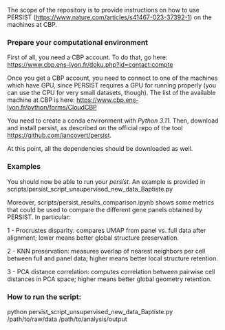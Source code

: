 The scope of the repository is to provide instructions on how to use PERSIST (https://www.nature.com/articles/s41467-023-37392-1) on the machines at CBP.

### Prepare your computational environment
First of all, you need a CBP account. To do that, go here: https://www.cbp.ens-lyon.fr/doku.php?id=contact:compte

Once you get a CBP account, you need to connect to one of the machines which have GPU, since PERSIST requires a GPU for running properly (you can use the CPU for very small datasets, though).
The list of the available machine at CBP is here: https://www.cbp.ens-lyon.fr/python/forms/CloudCBP

You need to create a conda environment with _Python 3.11_.
Then, download and install persist, as described on the official repo of the tool https://github.com/iancovert/persist.

At this point, all the dependencies should be downloaded as well.

### Examples

You should now be able to run your _persist_.
An example is provided in scripts/persist_script_unsupervised_new_data_Baptiste.py

Moreover, scripts/persist_results_comparison.ipynb shows some metrics that could be used to compare the different gene panels obtained by PERSIST.
In particular: 

1 - Procrustes disparity: compares UMAP from panel vs. full data after alignment; lower means better global structure preservation.

2 - KNN preservation: measures overlap of nearest neighbors per cell between full and panel data; higher means better local structure retention.

3 - PCA distance correlation: computes correlation between pairwise cell distances in PCA space; higher means better global geometry retention.

### How to run the script:
python persist_script_unsupervised_new_data_Baptiste.py /path/to/raw/data /path/to/analysis/output